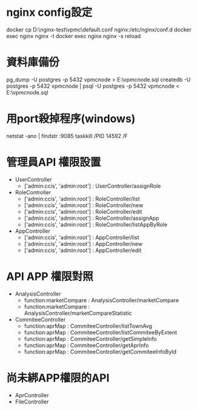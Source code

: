 # nginx config設定
docker cp D:\nginx-test\vpmc\default.conf nginx:/etc/nginx/conf.d
docker exec nginx nginx -t
docker exec nginx nginx -s reload

# 資料庫備份
pg_dump -U postgres -p 5432 vpmcnode > E:\vpmcnode.sql
createdb -U postgres -p 5432 vpmcnode | psql -U postgres -p 5432 vpmcnode < E:\vpmcnode.sql

# 用port殺掉程序(windows)
netstat -ano | findstr :9085
taskkill /PID 14592 /F


# 管理員API 權限設置
+ UserController
    + ['admin:ccis', 'admin:root'] : UserController/assignRole
+ RoleController
    + ['admin:ccis', 'admin:root'] : RoleController/list
    + ['admin:ccis', 'admin:root'] : RoleController/new
    + ['admin:ccis', 'admin:root'] : RoleController/edit
    + ['admin:ccis', 'admin:root'] : RoleController/assignApp
    + ['admin:ccis', 'admin:root'] : RoleController/listAppByRole
+ AppController
    + ['admin:ccis', 'admin:root'] : AppController/list
    + ['admin:ccis', 'admin:root'] : AppController/new
    + ['admin:ccis', 'admin:root'] : AppController/edit


# API APP 權限對照
+ AnalysisController
    + function:marketCompare : AnalysisController/marketCompare
    + function:marketCompare : AnalysisController/marketCompareStatistic
+ CommiteeController
    + function:aprMap : CommiteeController/listTownAvg
    + function:aprMap : CommiteeController/listCommiteeByExtent
    + function:aprMap : CommiteeController/getSimpleInfo
    + function:aprMap : CommiteeController/getAprInfo
    + function:aprMap : CommiteeController/getCommiteeInfoById


# 尚未綁APP權限的API
+ AprController
+ FileController

